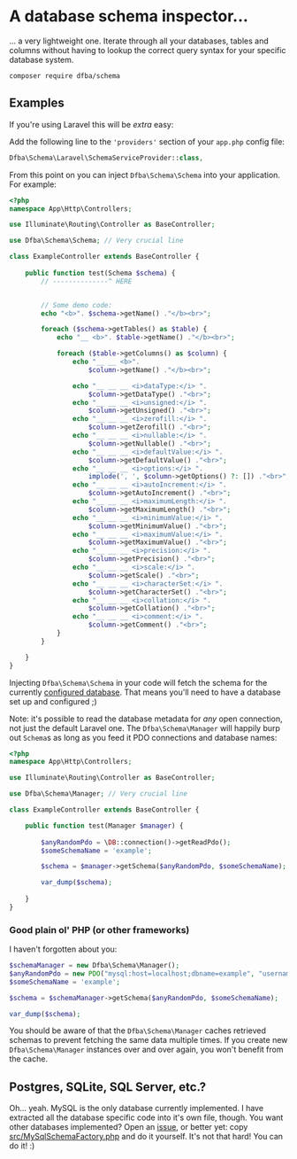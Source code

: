 # A database schema inspector...
... a very lightweight one. Iterate through all your databases, tables and columns without having to lookup the correct query syntax for your specific database system.

```
composer require dfba/schema
```

## Examples

If you're using Laravel this will be _extra_ easy:

Add the following line to the `'providers'` section of your `app.php` config file:
```php
Dfba\Schema\Laravel\SchemaServiceProvider::class,
```

From this point on you can inject `Dfba\Schema\Schema` into your application. For example:
```php
<?php
namespace App\Http\Controllers;

use Illuminate\Routing\Controller as BaseController;

use Dfba\Schema\Schema; // Very crucial line

class ExampleController extends BaseController {
    
	public function test(Schema $schema) {
		// --------------^ HERE


		// Some demo code:
		echo "<b>". $schema->getName() ."</b><br>";

		foreach ($schema->getTables() as $table) {
			echo "__ <b>". $table->getName() ."</b><br>";

			foreach ($table->getColumns() as $column) {
				echo "__ __ <b>". 
					$column->getName() ."</b><br>";

				echo "__ __ __ <i>dataType:</i> ".
					$column->getDataType() ."<br>";
				echo "__ __ __ <i>unsigned:</i> ".
					$column->getUnsigned() ."<br>";
				echo "__ __ __ <i>zerofill:</i> ".
					$column->getZerofill() ."<br>";
				echo "__ __ __ <i>nullable:</i> ".
					$column->getNullable() ."<br>";
				echo "__ __ __ <i>defaultValue:</i> ".
					$column->getDefaultValue() ."<br>";
				echo "__ __ __ <i>options:</i> ".
					implode(', ', $column->getOptions() ?: []) ."<br>";
				echo "__ __ __ <i>autoIncrement:</i> ".
					$column->getAutoIncrement() ."<br>";
				echo "__ __ __ <i>maximumLength:</i> ".
					$column->getMaximumLength() ."<br>";
				echo "__ __ __ <i>minimumValue:</i> ".
					$column->getMinimumValue() ."<br>";
				echo "__ __ __ <i>maximumValue:</i> ".
					$column->getMaximumValue() ."<br>";
				echo "__ __ __ <i>precision:</i> ".
					$column->getPrecision() ."<br>";
				echo "__ __ __ <i>scale:</i> ".
					$column->getScale() ."<br>";
				echo "__ __ __ <i>characterSet:</i> ".
					$column->getCharacterSet() ."<br>";
				echo "__ __ __ <i>collation:</i> ".
					$column->getCollation() ."<br>";
				echo "__ __ __ <i>comment:</i> ".
					$column->getComment() ."<br>";
			}
		}

	}
}
```

Injecting `Dfba\Schema\Schema` in your code will fetch the schema for the currently [configured database](https://laravel.com/docs/master/database#introduction). That means you'll need to have a database set up and configured ;)

Note: it's possible to read the database metadata for _any_ open connection, not just the default Laravel one. The `Dfba\Schema\Manager` will happily burp out `Schema`s as long as you feed it PDO connections and database names:
```php
<?php
namespace App\Http\Controllers;

use Illuminate\Routing\Controller as BaseController;

use Dfba\Schema\Manager; // Very crucial line

class ExampleController extends BaseController {

	public function test(Manager $manager) {
		
		$anyRandomPdo = \DB::connection()->getReadPdo();
		$someSchemaName = 'example';

		$schema = $manager->getSchema($anyRandomPdo, $someSchemaName);

		var_dump($schema);
		
	}
}
```

### Good plain ol' PHP (or other frameworks)
I haven't forgotten about you:
```php
$schemaManager = new Dfba\Schema\Manager();
$anyRandomPdo = new PDO("mysql:host=localhost;dbname=example", "username", "password");
$someSchemaName = 'example';

$schema = $schemaManager->getSchema($anyRandomPdo, $someSchemaName);

var_dump($schema);
```

You should be aware of that the `Dfba\Schema\Manager` caches retrieved schemas to prevent fetching the same data multiple times. If you create new `Dfba\Schema\Manager` instances over and over again, you won't benefit from the cache.

## Postgres, SQLite, SQL Server, etc.?
Oh... yeah. MySQL is the only database currently implemented. I have extracted all the database specific code into it's own file, though. You want other databases implemented? Open an [issue](../../issues), or better yet: copy [src/MySqlSchemaFactory.php](../master/src/MySqlSchemaFactory.php) and do it yourself. It's not that hard! You can do it! :)
